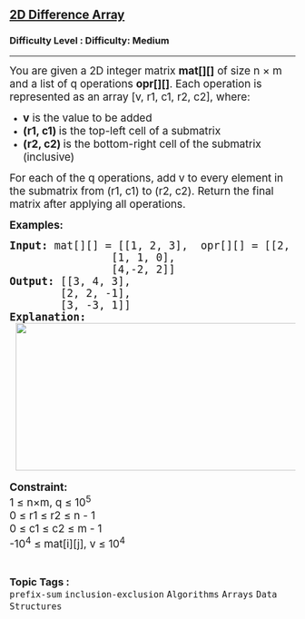 <h2><a href="https://www.geeksforgeeks.org/problems/2-d-difference-array/1?_gl=1*6frqam*_up*MQ..&gclid=CjwKCAiAhqCdBhB0EiwAH8M_GoC4dHdy1Y8GWzmsRI77twRorT41-V4Tcl_M0MJ9Slc_sILYztk6PRoCyegQAvD_BwE">2D Difference Array</a></h2><h3>Difficulty Level : Difficulty: Medium</h3><hr><div class="problems_problem_content__Xm_eO"><p><span style="font-size: 18.6667px;">You are given a 2D integer matrix <strong>mat[][]</strong> of size n × m and a list of q operations <strong>opr[][]</strong>. </span><span style="font-size: 18.6667px;">Each operation is represented as an array [v, r1, c1, r2, c2], where:</span></p>
<ul>
<li><span style="font-size: 18.6667px;"><strong>v</strong> is the value to be added</span></li>
<li><span style="font-size: 18.6667px;"><strong>(r1, c1) </strong>is the top-left cell of a submatrix</span></li>
<li><span style="font-size: 18.6667px;"><strong>(r2, c2) </strong>is the bottom-right cell of the submatrix (inclusive)</span></li>
</ul>
<p><span style="font-size: 18.6667px;">For each of the q operations, add v to every element in the submatrix from (r1, c1) to (r2, c2). </span><span style="font-size: 18.6667px;">Return the final matrix after applying all operations.</span></p>
<p><strong><span style="font-size: 14pt;">Examples:</span></strong></p>
<pre><strong><span style="font-size: 14pt;">Input: </span></strong><span style="font-size: 14pt;">mat[][] = [[1, 2, 3],  opr[][] = [[2, 0, 0, 1, 1], [-1, 1, 0, 2, 2]]<br>                [1, 1, 0],<br>                [4,-2, 2]]<br></span><span style="font-size: 14pt;"><strong>Output: </strong>[[3, 4, 3],<br>        [2, 2, -1],<br>        [3, -3, 1]] <br></span><strong><span style="font-size: 14pt;">Explanation: <br></span></strong><strong><span style="font-size: 14pt;"> <img src="https://media.geeksforgeeks.org/img-practice/prod/addEditProblem/899248/Web/Other/blobid1_1753512754.jpg" width="520" height="260"></span></strong></pre>
<p><strong><span style="font-size: 14pt;">Constraint:</span></strong><strong><span style="font-size: 14pt;"><br></span></strong><span style="font-size: 14pt;">1 ≤ n×m, q ≤ 10<sup>5</sup><br>0 ≤ r1 ≤ r2 ≤ n - 1<br></span><span style="font-size: 14pt;"><span style="font-size: 18.6667px;">0 ≤ c1 ≤ c2 ≤ m - 1</span><br></span><span style="font-size: 14pt;">-10<sup>4</sup> ≤ mat[i][j], v ≤ 10<sup>4</sup></span></p></div><br><p><span style=font-size:18px><strong>Topic Tags : </strong><br><code>prefix-sum</code>&nbsp;<code>inclusion-exclusion</code>&nbsp;<code>Algorithms</code>&nbsp;<code>Arrays</code>&nbsp;<code>Data Structures</code>&nbsp;